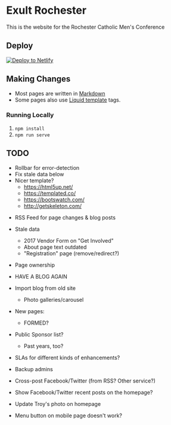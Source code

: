 # Exult Rochester

This is the website for the Rochester Catholic Men's Conference

## Deploy

[![Deploy to Netlify](https://www.netlify.com/img/deploy/button.svg)](https://app.netlify.com/start/deploy?repository=https://github.com/gatsbyjs/gatsby-starter-default)


## Making Changes

* Most pages are written in [Markdown](https://guides.github.com/features/mastering-markdown/)
* Some pages also use [Liquid template](https://shopify.github.io/liquid/) tags.

### Running Locally

1. `npm install`
2. `npm run serve`

## TODO

- Rollbar for error-detection
- Fix stale data below
- Nicer template?
    - https://html5up.net/
    - https://templated.co/
    - https://bootswatch.com/
    - http://getskeleton.com/


* RSS Feed for page changes & blog posts
* Stale data
    * 2017 Vendor Form on "Get Involved"
    * About page text outdated
    * "Registration" page (remove/redirect?)
* Page ownership
* HAVE A BLOG AGAIN
* Import blog from old site
    * Photo galleries/carousel
* New pages:
    * FORMED?
* Public Sponsor list?
    * Past years, too?

* SLAs for different kinds of enhancements?
* Backup admins
* Cross-post Facebook/Twitter (from RSS?  Other service?)
* Show Facebook/Twitter recent posts on the homepage?
* Update Troy's photo on homepage

* Menu button on mobile page doesn't work?
